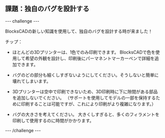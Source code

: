 ## 課題：独自のバグを設計する

--- challenge ---

BlocksCADの新しい知識を使用して、独自のバグを設計する時が来ました！

チップ：

+ ほとんどの3Dプリンターは、1色でのみ印刷できます。 BlocksCADで色を使用して希望の外観を設計し、印刷後にパーマネントマーカーペンで詳細を追加できます。

+ バグのどの部分も細くしすぎないようにしてください。そうしないと簡単に壊れてしまいます。

+ 3Dプリンターは空中で印刷できないため、3D印刷時に下に隙間がある部品を追加しないでください。 （サポートを使用してモデルの一部を保持するために印刷することは可能ですが、これにより印刷がより複雑になります。）

+ バグの大きさを考えてください。 大きくしすぎると、多くのフィラメントを印刷して使用するのに時間がかかります。

--- /challenge ---



 




  
